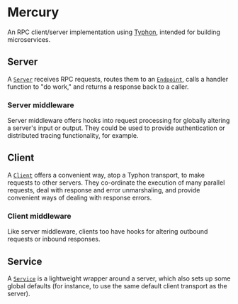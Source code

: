 # Mercury

An RPC client/server implementation using [Typhon](https://github.com/obeattie/typhon), intended for building microservices.

## Server

A [`Server`](http://godoc.org/github.com/obeattie/mercury/server) receives RPC requests, routes them to an [`Endpoint`](http://godoc.org/github.com/obeattie/mercury/server#Endpoint), calls a handler function to "do work," and returns a response back to a caller.

### Server middleware

Server middleware offers hooks into request processing for globally altering a server's input or output. They could be used to provide authentication or distributed tracing functionality, for example.

## Client

A [`Client`](http://godoc.org/github.com/obeattie/mercury/client#Client) offers a convenient way, atop a Typhon transport, to make requests to other servers. They co-ordinate the execution of many parallel requests, deal with response and error unmarshaling, and provide convenient ways of dealing with response errors.

### Client middleware

Like server middleware, clients too have hooks for altering outbound requests or inbound responses.

## Service

A [`Service`](http://godoc.org/github.com/obeattie/mercury/service#Service) is a lightweight wrapper around a server, which also sets up some global defaults (for instance, to use the same default client transport as the server).
